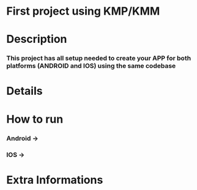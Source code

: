 # First project using KMP/KMM
###

# Description
### This project has all setup needed to create your APP for both platforms (ANDROID and IOS) using the same codebase

# Details
###

# How to run
### Android ->
### IOS -> 

# Extra Informations
###